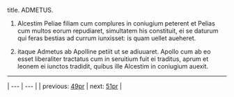 title. ADMETUS.



1. Alcestim Peliae filiam cum complures in coniugium peterent et Pelias cum multos eorum repudiaret, simultatem his constituit, ei se daturum qui feras bestias ad currum iunxisset: is quam uellet aueheret.



2. itaque Admetus ab Apolline petiit ut se adiuuaret. Apollo cum ab eo esset liberaliter tractatus cum in seruitium fuit ei traditus, aprum et leonem ei iunctos tradidit, quibus ille Alcestim in coniugium auexit.



---

| --- | --- |
| previous: [49pr](../49pr/) | next: [51pr](../51pr/) |